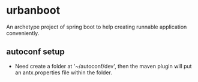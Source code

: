 # urbanboot

An archetype project of spring boot to help creating runnable application conveniently.

## autoconf setup

- Need create a folder at '~/autoconf/dev', then the maven plugin will put an antx.properties file within the folder.
